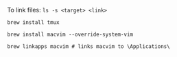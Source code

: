 To link files: `ls -s <target> <link>`

`brew install tmux`

`brew install macvim --override-system-vim`

`brew linkapps macvim # links macvim to \Applications\`
